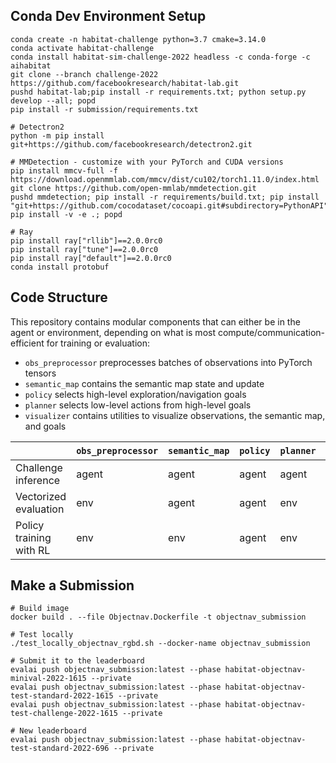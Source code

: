 ## Conda Dev Environment Setup

```
conda create -n habitat-challenge python=3.7 cmake=3.14.0
conda activate habitat-challenge
conda install habitat-sim-challenge-2022 headless -c conda-forge -c aihabitat
git clone --branch challenge-2022 https://github.com/facebookresearch/habitat-lab.git
pushd habitat-lab;pip install -r requirements.txt; python setup.py develop --all; popd
pip install -r submission/requirements.txt

# Detectron2
python -m pip install git+https://github.com/facebookresearch/detectron2.git

# MMDetection - customize with your PyTorch and CUDA versions
pip install mmcv-full -f https://download.openmmlab.com/mmcv/dist/cu102/torch1.11.0/index.html
git clone https://github.com/open-mmlab/mmdetection.git
pushd mmdetection; pip install -r requirements/build.txt; pip install "git+https://github.com/cocodataset/cocoapi.git#subdirectory=PythonAPI"; pip install -v -e .; popd

# Ray
pip install ray["rllib"]==2.0.0rc0
pip install ray["tune"]==2.0.0rc0
pip install ray["default"]==2.0.0rc0
conda install protobuf
```

## Code Structure

This repository contains modular components that can either be in the agent or environment, depending on what is most compute/communication-efficient for training or evaluation:
* `obs_preprocessor` preprocesses batches of observations into PyTorch tensors
* `semantic_map` contains the semantic map state and update
* `policy` selects high-level exploration/navigation goals
* `planner` selects low-level actions from high-level goals
* `visualizer` contains utilities to visualize observations, the semantic map, and goals

&nbsp;                  | `obs_preprocessor` | `semantic_map` | `policy` | `planner` | `visualizer` | agent entry point                                                                  | env entry point
------------------------|--------------------|----------------|----------|-----------|--------------|------------------------------------------------------------------------------------|----------------
Challenge inference     | agent              | agent          | agent    | agent     | agent        | `agent.py Agent.act()`                                                             | `habitat.core.env Env.step()`
Vectorized evaluation   | env                | agent          | agent    | env       | env          | `agent.py Agent.prepare_planner_inputs()`                                          | `env_wrapper/eval_env_wrapper.py EvalEnvWrapper.plan_and_step()`
Policy training with RL | env                | env            | agent    | env       | env          | `policy/semantic_exploration_policy.py SemanticExplorationPolicyNetwork.forward()` | `env_wrapper/semexp_policy_training_env_wrapper.py SemanticExplorationPolicyTrainingEnvWrapper.step()`

## Make a Submission

```
# Build image
docker build . --file Objectnav.Dockerfile -t objectnav_submission

# Test locally
./test_locally_objectnav_rgbd.sh --docker-name objectnav_submission

# Submit it to the leaderboard
evalai push objectnav_submission:latest --phase habitat-objectnav-minival-2022-1615 --private
evalai push objectnav_submission:latest --phase habitat-objectnav-test-standard-2022-1615 --private
evalai push objectnav_submission:latest --phase habitat-objectnav-test-challenge-2022-1615 --private

# New leaderboard
evalai push objectnav_submission:latest --phase habitat-objectnav-test-standard-2022-696 --private
```
